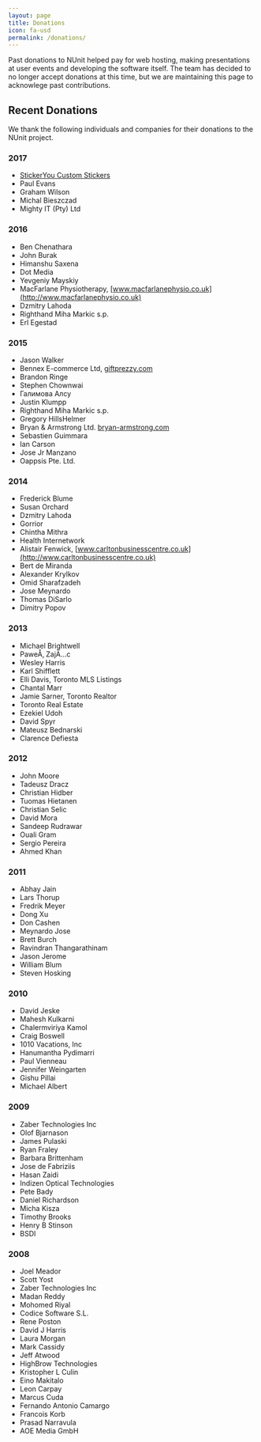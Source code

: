 ```yaml
---
layout: page
title: Donations
icon: fa-usd
permalink: /donations/
---
```


Past donations to NUnit helped pay for web hosting, making presentations at user events and developing the software itself.
The team has decided to no longer accept donations at this time, but we are maintaining this page to acknowlege past
contributions.

## Recent Donations

We thank the following individuals and companies for their donations to the NUnit project.

### 2017

- [StickerYou Custom Stickers](https://www.stickeryou.com/)
- Paul Evans
- Graham Wilson
- Michal Bieszczad
- Mighty IT (Pty) Ltd

### 2016

- Ben Chenathara
- John Burak
- Himanshu Saxena
- Dot Media
- Yevgeniy Mayskiy
- MacFarlane Physiotherapy, [www.macfarlanephysio.co.uk](http://www.macfarlanephysio.co.uk)
- Dzmitry Lahoda
- Righthand Miha Markic s.p.
- Erl Egestad

### 2015

- Jason Walker
- Bennex E-commerce Ltd, [giftprezzy.com](http://giftprezzy.com)
- Brandon Ringe
- Stephen Chownwai
- Галимова Алсу
- Justin Klumpp
- Righthand Miha Markic s.p.
- Gregory HillsHelmer
- Bryan & Armstrong Ltd. [bryan-armstrong.com](http://bryan-armstrong.com)
- Sebastien Guimmara
- Ian Carson
- Jose Jr Manzano
- Oappsis Pte. Ltd.

### 2014

- Frederick Blume
- Susan Orchard
- Dzmitry Lahoda
- Gorrior
- Chintha Mithra
- Health Internetwork
- Alistair Fenwick, [www.carltonbusinesscentre.co.uk](http://www.carltonbusinesscentre.co.uk)
- Bert de Miranda
- Alexander Krylkov
- Omid Sharafzadeh
- Jose Meynardo
- Thomas DiSarlo
- Dimitry Popov


### 2013

- Michael Brightwell
- PaweÅ‚ ZajÄ…c
- Wesley Harris
- Karl Shifflett
- Elli Davis, Toronto MLS Listings
- Chantal Marr
- Jamie Sarner, Toronto Realtor
- Toronto Real Estate
- Ezekiel Udoh
- David Spyr
- Mateusz Bednarski
- Clarence Defiesta

### 2012

- John Moore
- Tadeusz Dracz
- Christian Hidber
- Tuomas Hietanen
- Christian Selic
- David Mora
- Sandeep Rudrawar
- Ouali Gram
- Sergio Pereira
- Ahmed Khan

### 2011

- Abhay Jain
- Lars Thorup
- Fredrik Meyer
- Dong Xu
- Don Cashen
- Meynardo Jose
- Brett Burch
- Ravindran Thangarathinam
- Jason Jerome
- William Blum
- Steven Hosking

### 2010

- David Jeske
- Mahesh Kulkarni
- Chalermviriya Kamol
- Craig Boswell
- 1010 Vacations, Inc
- Hanumantha Pydimarri
- Paul Vienneau
- Jennifer Weingarten
- Gishu Pillai
- Michael Albert

### 2009

- Zaber Technologies Inc
- Olof Bjarnason
- James Pulaski
- Ryan Fraley
- Barbara Brittenham
- Jose de Fabriziis
- Hasan Zaidi
- Indizen Optical Technologies
- Pete Bady
- Daniel Richardson
- Micha Kisza
- Timothy Brooks
- Henry B Stinson
- BSDI

### 2008

- Joel Meador
- Scott Yost
- Zaber Technologies Inc
- Madan Reddy
- Mohomed Riyal
- Codice Software S.L.
- Rene Poston
- David J Harris
- Laura Morgan
- Mark Cassidy
- Jeff Atwood
- HighBrow Technologies
- Kristopher L Culin
- Eino Makitalo
- Leon Carpay
- Marcus Cuda
- Fernando Antonio Camargo
- Francois Korb
- Prasad Narravula
- AOE Media GmbH
